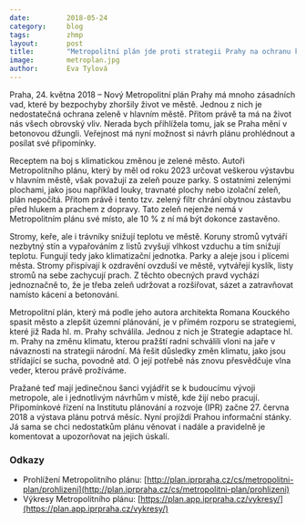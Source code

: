 ```yaml
---
date:         2018-05-24
category:     blog
tags:         zhmp
layout:       post
title:        "Metropolitní plán jde proti strategii Prahy na ochranu klimatu. Má se kácet zeleň a zastavět 10 % zeleně Prahy" 
image:        metroplan.jpg
author:       Eva Tylová
---
```


Praha, 24. května 2018 – Nový Metropolitní plán Prahy má mnoho zásadních vad, které by bezpochyby zhoršily život ve městě. Jednou z nich je nedostatečná ochrana zeleně v hlavním městě. Přitom právě ta má na život nás všech obrovský vliv. Nerada bych přihlížela tomu, jak se Praha mění v betonovou džungli. Veřejnost má nyní možnost si návrh plánu prohlédnout a posílat své připomínky.

Receptem na boj s klimatickou změnou je zelené město. Autoři Metropolitního plánu, který by měl od roku 2023 určovat veškerou výstavbu v hlavním městě, však považují za zeleň pouze parky. S ostatními zelenými plochami, jako jsou například louky, travnaté plochy nebo izolační zeleň, plán nepočítá. Přitom právě i tento tzv.  zelený filtr chrání obytnou zástavbu před hlukem a prachem z dopravy. Tato zeleň nejenže nemá v Metropolitním plánu své místo, ale 10 % z ní má být dokonce zastavěno.

Stromy, keře, ale i trávníky snižují teplotu ve městě. Koruny stromů vytváří nezbytný stín a vypařováním z listů zvyšují vlhkost vzduchu a tím snižují teplotu. Fungují tedy jako klimatizační jednotka. Parky a aleje jsou i plícemi města. Stromy přispívají k ozdravění ovzduší ve městě, vytvářejí kyslík, listy stromů na sebe zachycují prach. Z těchto obecných pravd vychází jednoznačně to, že je třeba zeleň udržovat a rozšiřovat, sázet a zatravňovat namísto kácení a betonování.

Metropolitní plán, který má podle jeho autora architekta Romana Kouckého spasit město a zlepšit územní plánování, je v přímém rozporu se strategiemi, které již Rada hl. m. Prahy schválila. Jednou z nich je Strategie adaptace hl. m. Prahy na změnu klimatu, kterou pražští radní schválili vloni na jaře v návaznosti na strategii národní. Má řešit důsledky změn klimatu, jako jsou střídající se sucha, povodně atd. O její potřebě nás znovu přesvědčuje vlna veder, kterou právě prožíváme.

Pražané teď mají jedinečnou šanci vyjádřit se k budoucímu vývoji metropole, ale i jednotlivým návrhům v místě, kde žijí nebo pracují. Připomínkové řízení na Institutu plánování a rozvoje (IPR) začne 27. června 2018 a výstava plánu potrvá měsíc. Nyní projíždí Prahou informační stánky. Já sama se chci nedostatkům plánu věnovat i nadále a pravidelně je komentovat a upozorňovat na jejich úskalí.

### Odkazy

* Prohlížení Metropolitního plánu: [http://plan.iprpraha.cz/cs/metropolitni-plan/prohlizeni](http://plan.iprpraha.cz/cs/metropolitni-plan/prohlizeni) 
* Výkresy Metropolitního plánu: [https://plan.app.iprpraha.cz/vykresy/](https://plan.app.iprpraha.cz/vykresy/)

